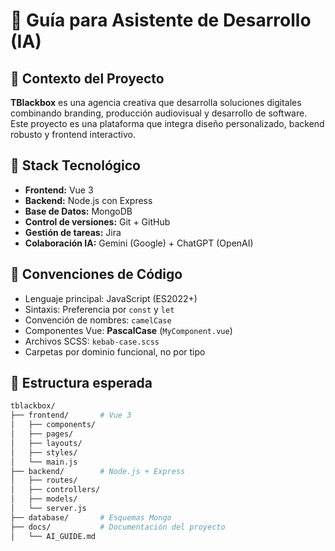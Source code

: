 # 🧠 Guía para Asistente de Desarrollo (IA)

## 📌 Contexto del Proyecto
**TBlackbox** es una agencia creativa que desarrolla soluciones digitales combinando branding, producción audiovisual y desarrollo de software. Este proyecto es una plataforma que integra diseño personalizado, backend robusto y frontend interactivo.

## 🧱 Stack Tecnológico
- **Frontend:** Vue 3
- **Backend:** Node.js con Express
- **Base de Datos:** MongoDB
- **Control de versiones:** Git + GitHub
- **Gestión de tareas:** Jira
- **Colaboración IA:** Gemini (Google) + ChatGPT (OpenAI)

## 🧩 Convenciones de Código
- Lenguaje principal: JavaScript (ES2022+)
- Sintaxis: Preferencia por `const` y `let`
- Convención de nombres: `camelCase`
- Componentes Vue: **PascalCase** (`MyComponent.vue`)
- Archivos SCSS: `kebab-case.scss`
- Carpetas por dominio funcional, no por tipo

## 📂 Estructura esperada
```bash
tblackbox/
├── frontend/       # Vue 3
│   ├── components/
│   ├── pages/
│   ├── layouts/
│   ├── styles/
│   └── main.js
├── backend/        # Node.js + Express
│   ├── routes/
│   ├── controllers/
│   ├── models/
│   └── server.js
├── database/       # Esquemas Mongo
├── docs/           # Documentación del proyecto
│   └── AI_GUIDE.md
